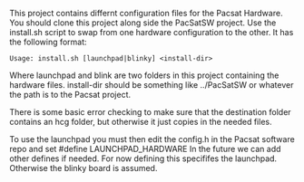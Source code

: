 This project contains differnt configuration files for the Pacsat Hardware.
You should clone this project along side the PacSatSW project.  Use the 
install.sh script to swap from one hardware configuration to the other.
It has the following format:
```
Usage: install.sh [launchpad|blinky] <install-dir>
```
Where launchpad and blink are two folders in this project containing the
hardware files.  install-dir should be something like ../PacSatSW or whatever
the path is to the Pacsat project.

There is some basic error checking to make sure that the destination folder
contains an hcg folder, but otherwise it just copies in the needed files.

To use the launchpad you must then edit the config.h in the Pacsat software 
repo and set #define LAUNCHPAD_HARDWARE
In the future we can add other defines if needed.  For now defining this
specififes the launchpad.  Otherwise the blinky board is assumed.
